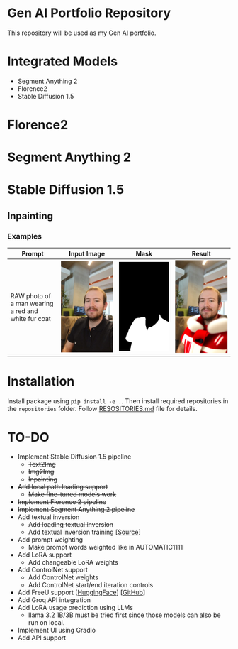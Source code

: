 # Gen AI Portfolio Repository

This repository will be used as my Gen AI portfolio.

# Integrated Models

* Segment Anything 2
* Florence2
* Stable Diffusion 1.5

# Florence2

# Segment Anything 2

# Stable Diffusion 1.5

## Inpainting

### Examples

| Prompt | Input Image | Mask | Result |
|--------|-------------|------|--------|
| RAW photo of a man wearing a red and white fur coat | ![Inpainting Input](assets/inpainting_input.jpg) | ![Inpainting Mask](assets/inpainting_mask.png) | ![Inpainting Output](assets/inpainting_output.png) |

# Installation

Install package using `pip install -e .`. Then install required repositories in the `repositories` folder. Follow [RESOSITORIES.md](repositories/REPOSITORIES.md) file for details.

# TO-DO

* ~~Implement Stable Diffusion 1.5 pipeline~~
    * ~~Text2Img~~
    * ~~Img2Img~~
    * ~~Inpainting~~
* ~~Add local path loading support~~
    * ~~Make fine-tuned models work~~
* ~~Implement Florence 2 pipeline~~
* ~~Implement Segment Anything 2 pipeline~~
* Add textual inversion
    * ~~Add loading textual inversion~~
    * Add textual inversion training [[Source](https://colab.research.google.com/github/huggingface/notebooks/blob/main/diffusers/sd_textual_inversion_training.ipynb#scrollTo=E3UREGd7EkLh)]
* Add prompt weighting
    * Make prompt words weighted like in AUTOMATIC1111
* Add LoRA support
    * Add changeable LoRA weights
* Add ControlNet support
    * Add ControlNet weights
    * Add ControlNet start/end iteration controls
* Add FreeU support [[HuggingFace](https://huggingface.co/docs/diffusers/main/en/using-diffusers/image_quality)] [[GitHub](https://github.com/ChenyangSi/FreeU)]
* Add Groq API integration
* Add LoRA usage prediction using LLMs
    * llama 3.2 1B/3B must be tried first since those models can also be run on local.
* Implement UI using Gradio
* Add API support
